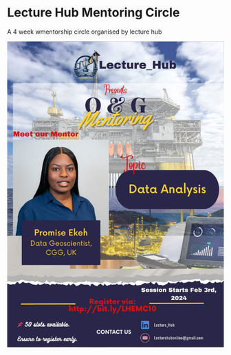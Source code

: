 # Lecture Hub Mentoring Circle
A 4 week wmentorship circle organised by lecture hub

![alt text](Lecture_hub.jpg)
